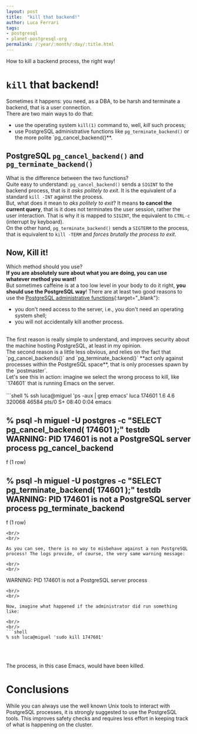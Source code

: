 ```yaml
---
layout: post
title:  "kill that backend!"
author: Luca Ferrari
tags:
- postgresql
- planet-postgresql-org
permalink: /:year/:month/:day/:title.html
---
```

How to kill a backend process, the right way!

# `kill` that backend!

Sometimes it happens: you need, as a DBA, to be harsh and terminate a backend, that is a user connection.
<br/>
There are two main ways to do that:
- use the operating system `kill(1)` command to, well, *kill* such process;
- use PostgreSQL administrative functions like `pg_terminate_backend()` or the more polite `pg_cancel_backend()**.

## PostgreSQL `pg_cancel_backend()` and `pg_terminate_backend()`

What is the difference between the two functions?
<br/>
Quite easy to understand: `pg_cancel_backend()` sends a `SIGINT` to the backend process, that is it *asks politely to exit*. It is the equivalent of a standard `kill -INT` against the process.
<br/>
But, what does it mean to *aks politely to exit*? It means **to cancel the current query**, that is it does not terminates the user session, rather the user interaction. That is why it is mapped to `SIGINT`, the equivalent to `CTRL-c` (interrupt by keyboard).
<br/>
On the other hand, `pg_terminate_backend()` sends a `SIGTERM` to the process, that is equivalent to `kill -TERM` and *forces brutally the process to exit*.
<br/>



## Now, Kill it!

Which method should you use?
<br/>
**If you are absolutely sure about what you are doing, you can use whatever method you want!**
<br/>
But sometimes caffeine is at a too low level in your body to do it right, **you should use the PostgreSQL way**!
There are at least two good reasons to use the [PostgreSQL administrative functions](https://www.postgresql.org/docs/14/functions-admin.html){:target="_blank"}:
- you don't need access to the server, i.e., you don't need an operating system shell;
- you will not accidentally kill another process.

<br/>
The first reason is really simple to understand, and improves security about the machine hosting PostgreSQL, at least in my opinion.
<br/>
The second reason is a little less obvious, and relies on the fact that `pg_cancel_backends()` and `pg_terminate_backend()` **act only against processes within the PostgreSQL space**, that is only processes spawn by the `postmaster`.
<br/>
Let's see this in action: imagine we select the wrong process to kill, like `174601` that is running Emacs on the server.

<br/>
<br/>
```shell
% ssh luca@miguel 'ps -aux | grep emacs'
luca      174601  1.6  4.6 320068 46584 pts/0    S+   08:40   0:04 emacs


% psql -h miguel -U postgres -c "SELECT pg_cancel_backend( 174601 );" testdb
WARNING:  PID 174601 is not a PostgreSQL server process
 pg_cancel_backend 
-------------------
 f
(1 row)



% psql -h miguel -U postgres -c "SELECT pg_terminate_backend( 174601 );" testdb
WARNING:  PID 174601 is not a PostgreSQL server process
 pg_terminate_backend 
----------------------
 f
(1 row)

```
<br/>
<br/>

As you can see, there is no way to misbehave against a non PostgreSQL process! The logs provide, of course, the very same warning message:

<br/>
<br/>
```
WARNING:  PID 174601 is not a PostgreSQL server process
```
<br/>
<br/>

Now, imagine what happened if the administrator did run something like:

<br/>
<br/>
```shell
% ssh luca@miguel 'sudo kill 1747601'
```
<br/>
<br/>

The process, in this case Emacs, would have been killed.

# Conclusions

While you can always use the well known Unix tools to interact with PostgreSQL processes, it is strongly suggested to use the PostgreSQL tools. This improves safety checks and requires less effort in keeping track of what is happening on the cluster.
